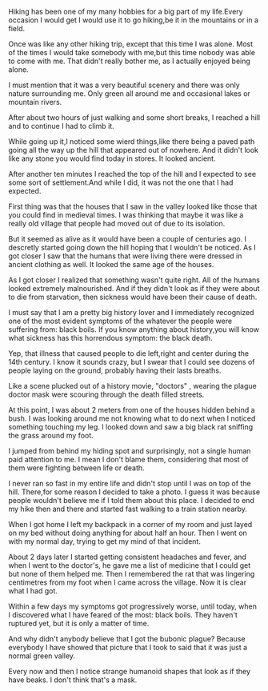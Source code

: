 Hiking has been one of my many hobbies for a big part of my life.Every occasion I would get I would use it to go hiking,be it in the mountains or in a field.

Once was like any other hiking trip, except that this time I was alone. Most of the times I would take somebody with me,but this time nobody was able to come with me. That didn't really bother me, as I actually enjoyed being alone.

I must mention that it was a very beautiful scenery and there was only nature surrounding me. Only green all around me and occasional lakes or mountain rivers.

After about two hours of just walking and some short breaks, I reached a hill and to continue I had to climb it.

While going up it,I noticed some wierd things,like there being a paved path going all the way up the hill that appeared out of nowhere. And it didn't look like any stone you would find today in stores. It looked ancient.

After another ten minutes I reached the top of the hill and I expected to see some sort of settlement.And while I did, it was not the one that I had expected. 

First thing was that the houses that I saw in the valley  looked like those that you could find in medieval times. I was thinking that maybe it was like a really old village that people had moved out of due to its isolation. 

But it seemed as alive as it would have been a couple of centuries ago. I descretly started going down the hill hoping that I wouldn't be noticed. As I got closer I saw that the humans that were living there were dressed in ancient clothing as well. It looked the same age of the houses.

As I got closer I realized that something wasn't quite right. All of the humans looked extremely malnourished. And if they didn't look as if they were about to die from starvation, then sickness would have been their cause of death.

I must say that I am a pretty big history lover and I immediately recognized one of the most evident symptoms of the whatever the people were suffering from: black boils. If you know anything about history,you will know what sickness has this horrendous symptom: the black death.

Yep, that illness that caused people to die left,right and center during the 14th century. I know it sounds crazy, but I swear that I could see dozens of people laying on the ground, probably having their lasts breaths.

Like a scene plucked out of a history movie, "doctors" , wearing the plague doctor mask were scouring through the death filled streets.

At this point, I was about 2 meters from one of the houses hidden behind a bush. I was looking around me not knowing what to do next when I noticed something touching my leg. I looked down and saw a big black rat sniffing the grass around my foot. 

I jumped from behind my hiding spot and surprisingly, not a single human paid attention to me. I mean I don't blame them, considering that most of them were fighting between life or death.

I never ran so fast in my entire life and didn't stop until I was on top of the hill. There,for some reason I decided to take a photo. I guess it was because people wouldn't believe me if I told them about this place. I decided to end my hike then and there and started fast walking to a train station nearby.

When I got home I left my backpack in a corner of my room and just layed on my bed without doing anything for about half an hour. Then I went on with my normal day, trying to get my mind of that incident.

About 2 days later I started getting consistent headaches and fever, and when I went to the doctor's, he gave me a list of medicine that I could get but none of them helped me. Then I remembered the rat that was lingering centimetres from my foot when I came across the village. Now it is clear what I had got.

Within a few days my symptoms got progressively worse, until today, when I discovered what I have feared of the most: black boils. They haven't ruptured yet, but it is only a matter of time.

And why didn't anybody believe that I got the bubonic plague? Because everybody I have showed that picture that I took to said that it was just a normal green valley.

Every now and then I notice strange humanoid shapes that look as if they have beaks. I don't think that's a mask.